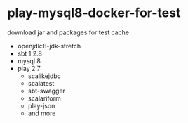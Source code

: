 play-mysql8-docker-for-test
===========================

download jar and packages for test cache

 * openjdk:8-jdk-stretch
 * sbt 1.2.8
 * mysql 8
 * play 2.7
   * scalikejdbc
   * scalatest
   * sbt-swagger
   * scalariform
   * play-json
   * and more
